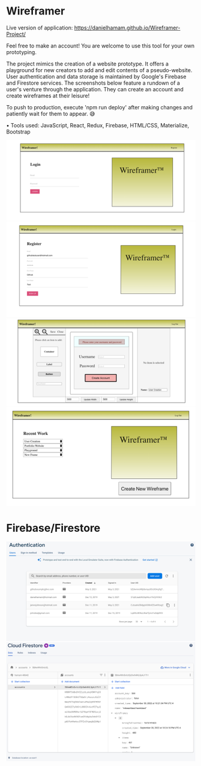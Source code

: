 # Wireframer

Live version of application: https://danielhamam.github.io/Wireframer-Project/

Feel free to make an account! You are welcome to use this tool for your own prototyping.

The project mimics the creation of a website prototype. It offers a playground for new creators to add and edit contents of a pseudo-website. User authentication and data storage is maintained by Google's Firebase and Firestore services. The screenshots below feature a rundown of a user's venture through the application. They can create an account and create wireframes at their leisure!

To push to production, execute 'npm run deploy' after making changes and patiently wait for them to appear. 😅

•	Tools used:   JavaScript,   React,   Redux,   Firebase,   HTML/CSS,   Materialize,   Bootstrap


![](images/wireframer1.png)
![](images/wireframer2.png)
![](images/wireframer5.png)
![](images/wireframer6.png)

# Firebase/Firestore

![](images/wireframer3.png)
![](images/wireframer4.png)
